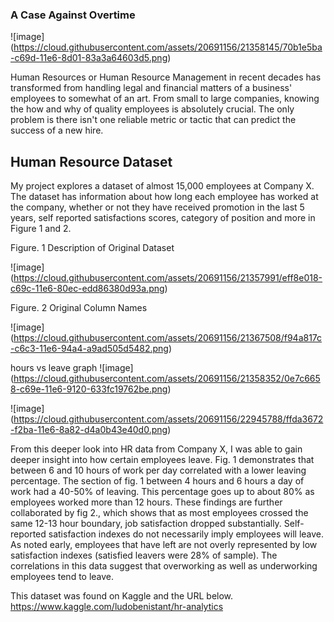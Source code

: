 ### A Case Against Overtime
![image] (https://cloud.githubusercontent.com/assets/20691156/21358145/70b1e5ba-c69d-11e6-8d01-83a3a64603d5.png)


Human Resources or Human Resource Management in recent decades has transformed from handling legal and financial matters of a business' employees to somewhat of an art. From small to large companies, knowing the how and why of  quality employees is absolutely crucial. The only problem is there isn't one reliable metric or tactic that can predict the success of a new hire.


## Human Resource Dataset 

My project explores a dataset of almost 15,000 employees at Company X. The dataset has information about how long each employee has worked at the company, whether or not they have received promotion in the last 5 years, self reported satisfactions scores, category of position and more in Figure 1 and 2. 

Figure. 1 Description of Original Dataset

![image] (https://cloud.githubusercontent.com/assets/20691156/21357991/eff8e018-c69c-11e6-80ec-edd86380d93a.png)

Figure. 2 Original Column Names 


![image] (https://cloud.githubusercontent.com/assets/20691156/21367508/f94a817c-c6c3-11e6-94a4-a9ad505d5482.png)


hours vs leave graph 
![image] (https://cloud.githubusercontent.com/assets/20691156/21358352/0e7c6658-c69e-11e6-9120-633fc19762be.png)



![image] (https://cloud.githubusercontent.com/assets/20691156/22945788/ffda3672-f2ba-11e6-8a82-d4a0b43e40d0.png)

From this deeper look into HR data from Company X, I was able to gain deeper insight into how certain employees leave. Fig. 1 demonstrates that between 6 and 10 hours of work per day correlated with a lower leaving percentage. The section of fig. 1 between 4 hours and 6 hours a day of work had a 40-50% of leaving. This percentage goes up to about 80%  as employees worked more than 12 hours. These findings are further collaborated by fig 2., which shows that as most employees crossed the same 12-13 hour boundary, job satisfaction dropped substantially. Self-reported satisfaction indexes do not necessarily imply employees will leave. As noted early, employees that have left are not overly represented by low satisfaction indexes (satisfied leavers were 28% of sample).  The correlations in this data suggest that overworking as well as underworking employees tend to leave. 







This dataset was found on Kaggle and the URL below.
https://www.kaggle.com/ludobenistant/hr-analytics
